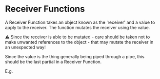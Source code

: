 # Receiver Functions

A Receiver Function takes an object known as the 'receiver' and a value to apply to the receiver.
The function mutates the receiver using the value.

:warning: Since the receiver is able to be mutated - care should be taken not to make unwanted references to the object - that may mutate the receiver in an unexpected way!

Since the value is the thing generally being piped through a pipe, this should be the last partial in a Receiver Function.

E.g.
